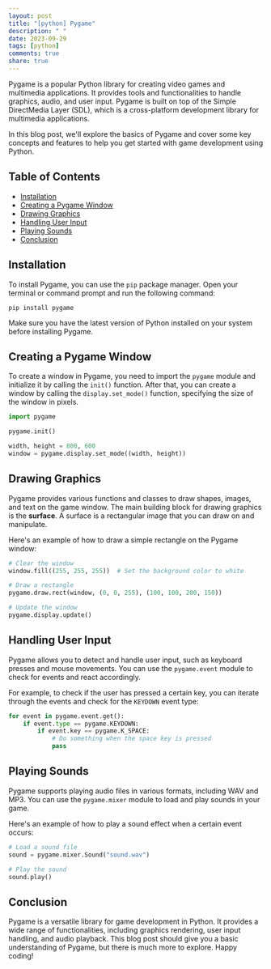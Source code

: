 ```yaml
---
layout: post
title: "[python] Pygame"
description: " "
date: 2023-09-29
tags: [python]
comments: true
share: true
---
```


Pygame is a popular Python library for creating video games and multimedia applications. It provides tools and functionalities to handle graphics, audio, and user input. Pygame is built on top of the Simple DirectMedia Layer (SDL), which is a cross-platform development library for multimedia applications.

In this blog post, we'll explore the basics of Pygame and cover some key concepts and features to help you get started with game development using Python.

## Table of Contents
- [Installation](#installation)
- [Creating a Pygame Window](#creating-a-pygame-window)
- [Drawing Graphics](#drawing-graphics)
- [Handling User Input](#handling-user-input)
- [Playing Sounds](#playing-sounds)
- [Conclusion](#conclusion)

## Installation
To install Pygame, you can use the `pip` package manager. Open your terminal or command prompt and run the following command:

```shell
pip install pygame
```

Make sure you have the latest version of Python installed on your system before installing Pygame.

## Creating a Pygame Window
To create a window in Pygame, you need to import the `pygame` module and initialize it by calling the `init()` function. After that, you can create a window by calling the `display.set_mode()` function, specifying the size of the window in pixels.

```python
import pygame

pygame.init()

width, height = 800, 600
window = pygame.display.set_mode((width, height))
```

## Drawing Graphics
Pygame provides various functions and classes to draw shapes, images, and text on the game window. The main building block for drawing graphics is the **surface**. A surface is a rectangular image that you can draw on and manipulate.

Here's an example of how to draw a simple rectangle on the Pygame window:

```python
# Clear the window
window.fill((255, 255, 255))  # Set the background color to white

# Draw a rectangle
pygame.draw.rect(window, (0, 0, 255), (100, 100, 200, 150))

# Update the window
pygame.display.update()
```

## Handling User Input
Pygame allows you to detect and handle user input, such as keyboard presses and mouse movements. You can use the `pygame.event` module to check for events and react accordingly.

For example, to check if the user has pressed a certain key, you can iterate through the events and check for the `KEYDOWN` event type:

```python
for event in pygame.event.get():
    if event.type == pygame.KEYDOWN:
        if event.key == pygame.K_SPACE:
            # Do something when the space key is pressed
            pass
```

## Playing Sounds
Pygame supports playing audio files in various formats, including WAV and MP3. You can use the `pygame.mixer` module to load and play sounds in your game.

Here's an example of how to play a sound effect when a certain event occurs:

```python
# Load a sound file
sound = pygame.mixer.Sound("sound.wav")

# Play the sound
sound.play()
```

## Conclusion
Pygame is a versatile library for game development in Python. It provides a wide range of functionalities, including graphics rendering, user input handling, and audio playback. This blog post should give you a basic understanding of Pygame, but there is much more to explore. Happy coding!